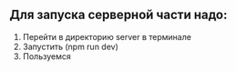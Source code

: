 Для запуска серверной части надо:
-------------------------
1. Перейти в директорию server в терминале
2. Запустить (npm run dev)
3. Пользуемся
